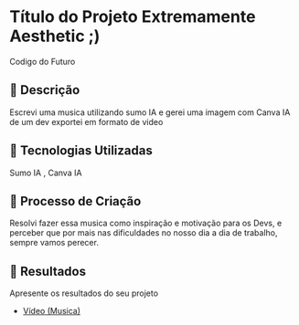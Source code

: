 # Título do Projeto Extremamente Aesthetic ;)
 Codigo do Futuro

## 📒 Descrição
Escrevi uma musica utilizando sumo IA e gerei uma imagem com Canva IA de um dev exportei em formato de video

## 🤖 Tecnologias Utilizadas
Sumo IA , Canva IA
## 🧐 Processo de Criação
Resolvi fazer essa musica como inspiração e motivação para os Devs, e perceber que por mais nas dificuldades
no nosso dia a dia de trabalho, sempre vamos perecer.
## 🚀 Resultados
Apresente os resultados do seu projeto

- [Vídeo (Musica)](https://docs.google.com/presentation/d/17lbAZ1KS2By0kpq34CQ7CNOUwKapEuZoJ7HDpPT3uV8/edit?usp=drive_link)
